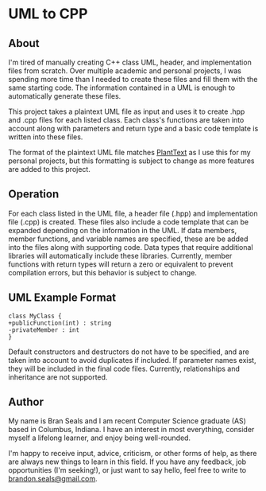 # UML to CPP

## About

I'm tired of manually creating C++ class UML, header, and implementation files from scratch. Over multiple academic and personal projects, I was spending more time than I needed to create these files and fill them with the same starting code. The information contained in a UML is enough to automatically generate these files.

This project takes a plaintext UML file as input and uses it to create .hpp and .cpp files for each listed class. Each class's functions are taken into account along with parameters and return type and a basic code template is written into these files.

The format of the plaintext UML file matches [PlantText](https://www.planttext.com/) as I use this for my personal projects, but this formatting is subject to change as more features are added to this project.

## Operation

For each class listed in the UML file, a header file (.hpp) and implementation file (.cpp) is created. These files also include a code template that can be expanded depending on the information in the UML. If data members, member functions, and variable names are specified, these are be added into the files along with supporting code. Data types that require additional libraries will automatically include these libraries. Currently, member functions with return types will return a zero or equivalent to prevent compilation errors, but this behavior is subject to change.

## UML Example Format

~~~
class MyClass {
+publicFunction(int) : string
-privateMember : int
}
~~~

Default constructors and destructors do not have to be specified, and are taken into account to avoid duplicates if included. If parameter names exist, they will be included in the final code files. Currently, relationships and inheritance are not supported.

## Author

My name is Bran Seals and I am recent Computer Science graduate (AS) based in Columbus, Indiana. I have an interest in most everything, consider myself a lifelong learner, and enjoy being well-rounded.

I'm happy to receive input, advice, criticism, or other forms of help, as there are always new things to learn in this field. If you have any feedback, job opportunities (I'm seeking!), or just want to say hello, feel free to write to brandon.seals@gmail.com.
